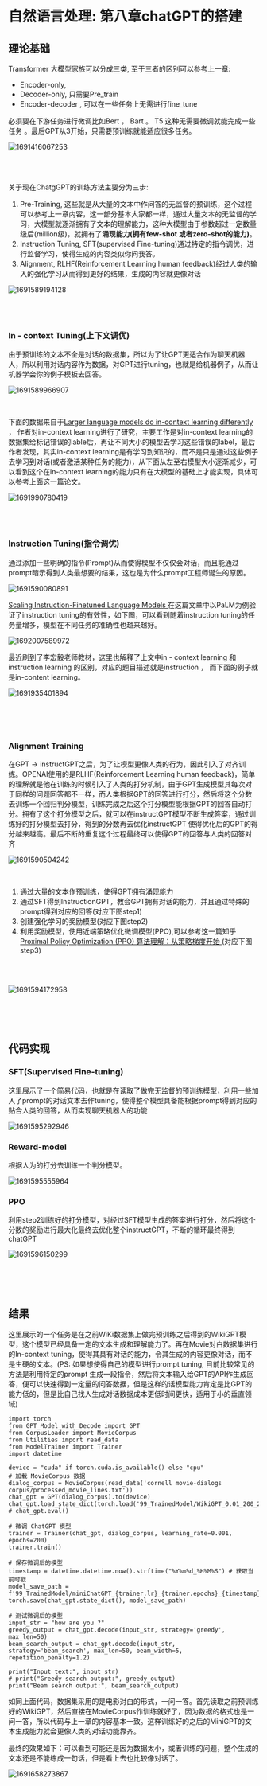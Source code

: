 # 自然语言处理: 第八章chatGPT的搭建

## 理论基础

Transformer 大模型家族可以分成三类, 至于三者的区别可以参考上一章:

* Encoder-only,
* Decoder-only,  只需要Pre_train
* Encoder-decoder , 可以在一些任务上无需进行fine_tune

必须要在下游任务进行微调比如Bert ， Bart 。 T5 这种无需要微调就能完成一些任务 。最后GPT从3开始，只需要预训练就能适应很多任务。

![1691416067253](image/09_chatGPT/1691416067253.png)

<br />

<br />

关于现在ChatgGPT的训练方法主要分为三步:

1. Pre-Training, 这些就是从大量的文本中作问答的无监督的预训练，这个过程可以参考上一章内容，这一部分基本大家都一样，通过大量文本的无监督的学习，大模型就逐渐拥有了文本的理解能力，这种大模型由于参数超过一定数量级后(million级)，就拥有了**涌现能力(拥有few-shot 或者zero-shot的能力)**。
2. Instruction Tuning, SFT(supervised Fine-tuning)通过特定的指令调优，进行监督学习，使得生成的内容类似你问我答。
3. Alignment, RLHF(Reinforcement Learning human feedback)经过人类的输入的强化学习从而得到更好的结果，生成的内容就更像对话

![1691589194128](image/09_chatGPT/1691589194128.png)

<br />

<br />

### In - context Tuning(上下文调优)

由于预训练的文本不全是对话的数据集，所以为了让GPT更适合作为聊天机器人，所以利用对话内容作为数据，对GPT进行tuning，也就是给机器例子，从而让机器学会你的例子模板去回答。

![1691589966907](image/09_chatGPT/1691589966907.png)

<br />

下面的数据来自于[Larger language models do in-context learning differently ](https://arxiv.org/abs/2303.03846) ， 作者对in-context learning进行了研究，主要工作是对in-context learning的数据集给标记错误的lable后，再让不同大小的模型去学习这些错误的label，最后作者发现，其实in-context learning是有学习到知识的，而不是只是通过这些例子去学习到对话(或者激活某种任务的能力)，从下面从左至右模型大小逐渐减少，可以看到这个在in-context learning的能力只有在大模型的基础上才能实现，具体可以参考上面这一篇论文。

![1691990780419](image/08_ChatGPT/1691990780419.png)

<br />

<br />

### Instruction Tuning(指令调优)

通过添加一些明确的指令(Prompt)从而使得模型不仅仅会对话，而且能通过prompt暗示得到人类最想要的结果，这也是为什么prompt工程师诞生的原因。

![1691590080891](image/09_chatGPT/1691590080891.png)

[Scaling Instruction-Finetuned Language Models ](https://arxiv.org/abs/2210.11416) 在这篇文章中以PaLM为例验证了instruction tuning的有效性，如下图，可以看到随着instruction tuning的任务量增多，模型在不同任务的准确性也越来越好。

![1692007589972](image/08_ChatGPT/1692007589972.png)

最近刷到了李宏毅老师教材，这里也解释了上文中in - context learning 和 instruction learning 的区别，对应的题目描述就是instruction  ， 而下面的例子就是in-content learning。

![1691935401894](image/08_ChatGPT/1691935401894.png)

<br />

<br />

<br />

### Alignment Training

在GPT -> instructGPT之后，为了让模型更像人类的行为，因此引入了对齐训练。OPENAI使用的是RLHF(Reinforcement Learning human feedback)，简单的理解就是他在训练的时候引入了人类的打分机制，由于GPT生成模型其每次对于同样的问题回答都不一样，而人类根据GPT的回答进行打分，然后将这个分数去训练一个回归判分模型，训练完成之后这个打分模型能根据GPT的回答自动打分。拥有了这个打分模型之后，就可以在instructGPT模型不断生成答案，通过训练好的打分模型去打分，得到的分数再去优化instructGPT 使得优化后的GPT的得分越来越高。最后不断的重复这个过程最终可以使得GPT的回答与人类的回答对齐

![1691590504242](image/09_chatGPT/1691590504242.png)

<br />

1. 通过大量的文本作预训练，使得GPT拥有涌现能力
2. 通过SFT得到InstructionGPT，教会GPT拥有对话的能力，并且通过特殊的prompt得到对应的回答(对应下图step1)
3. 创建强化学习的奖励模型(对应下图step2)
4. 利用奖励模型，使用近端策略优化微调模型(PPO),可以参考这一篇知乎[Proximal Policy Optimization (PPO) 算法理解：从策略梯度开始 ](https://zhuanlan.zhihu.com/p/614115887)
   (对应下图step3)

<br />

<br />

![1691594172958](image/09_chatGPT/1691594172958.png)

<br />

<br />

<br />

## 代码实现

### SFT(Supervised Fine-tuning)

这里展示了一个简易代码，也就是在读取了做完无监督的预训练模型，利用一些加入了prompt的对话文本去作tuning，使得整个模型具备能根据prompt得到对应的贴合人类的回答，从而实现聊天机器人的功能

![1691595292946](image/09_chatGPT/1691595292946.png)

### Reward-model

根据人为的打分去训练一个判分模型。

![1691595555964](image/09_chatGPT/1691595555964.png)

### PPO

利用step2训练好的打分模型，对经过SFT模型生成的答案进行打分，然后将这个分数的奖励进行最大化最终去优化整个instructGPT，不断的循环最终得到chatGPT

![1691596150299](image/09_chatGPT/1691596150299.png)

<br />

<br />

<br />

## 结果

这里展示的一个任务是在之前WiKi数据集上做完预训练之后得到的WikiGPT模型，这个模型已经具备一定的文本生成和理解能力了。再在Movie对白数据集进行的In-context tuning，使得其具有对话的能力，令其生成的内容更像对话，而不是生硬的文本。(PS: 如果想使得自己的模型进行prompt tuning, 目前比较常见的方法是利用特定的prompt 生成一段指令，然后将文本输入给GPT的API作生成回答，便可以快速得到一定量的问答数据，但是这样的话模型能力肯定是比GPT的能力低的，但是比自己找人生成对话数据成本更低时间更快，适用于小的垂直领域)

```
import torch
from GPT_Model_with_Decode import GPT
from CorpusLoader import MovieCorpus
from Utilities import read_data
from ModelTrainer import Trainer
import datetime

device = "cuda" if torch.cuda.is_available() else "cpu"
# 加载 MovieCorpus 数据  
dialog_corpus = MovieCorpus(read_data('cornell movie-dialogs corpus/processed_movie_lines.txt'))
chat_gpt = GPT(dialog_corpus).to(device)
chat_gpt.load_state_dict(torch.load('99_TrainedModel/WikiGPT_0.01_200_20230620_111344.pth'))
# chat_gpt.eval()

# 微调 ChatGPT 模型
trainer = Trainer(chat_gpt, dialog_corpus, learning_rate=0.001, epochs=200)
trainer.train()

# 保存微调后的模型
timestamp = datetime.datetime.now().strftime("%Y%m%d_%H%M%S") # 获取当前时戳
model_save_path = f'99_TrainedModel/miniChatGPT_{trainer.lr}_{trainer.epochs}_{timestamp}.pth'
torch.save(chat_gpt.state_dict(), model_save_path)

# 测试微调后的模型
input_str = "how are you ?"
greedy_output = chat_gpt.decode(input_str, strategy='greedy', max_len=50)
beam_search_output = chat_gpt.decode(input_str, strategy='beam_search', max_len=50, beam_width=5, repetition_penalty=1.2)

print("Input text:", input_str)
# print("Greedy search output:", greedy_output)
print("Beam search output:", beam_search_output)
```

如同上面代码，数据集采用的是电影对白的形式，一问一答。首先读取之前预训练好的WikiGPT，然后直接在MovieCorpus作训练就好了，因为数据的格式也是一问一答，所以代码与上一章的内容基本一致。这样训练好的之后的MiniGPT的文本生成能力就会更像人类的对话功能靠齐。

最终的效果如下：可以看到可能还是因为数据太小，或者训练的问题，整个生成的文本还是不能练成一句话，但是看上去也比较像对话了。

![1691658273867](image/09_chatGPT/1691658273867.png)
